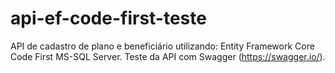 # api-ef-code-first-teste
API de cadastro de plano e beneficiário utilizando: Entity Framework Core Code First MS-SQL Server.
Teste da API com Swagger (https://swagger.io/).
